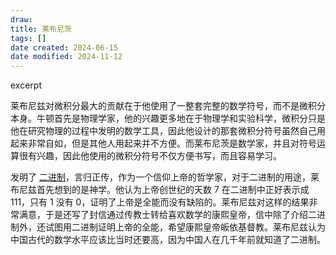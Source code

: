 ```yaml
---
draw:
title: 莱布尼茨
tags: []
date created: 2024-06-15
date modified: 2024-11-12
---
```


excerpt

<!-- more -->

莱布尼兹对微积分最大的贡献在于他使用了一整套完整的数学符号，而不是微积分本身。牛顿首先是物理学家，他的兴趣更多地在于物理学和实验科学，微积分只是他在研究物理的过程中发明的数学工具，因此他设计的那套微积分符号虽然自己用起来非常自如，但是其他人用起来并不方便。而莱布尼茨是数学家，并且对符号运算很有兴趣，因此他使用的微积分符号不仅方便书写，而且容易学习。

发明了 [二进制](二进制.md)，言归正传，作为一个信仰上帝的哲学家，对于二进制的用途，莱布尼兹首先想到的是神学。他认为上帝创世纪的天数 7 在二进制中正好表示成 111，只有 1 没有 0，证明了上帝是全能而没有缺陷的。莱布尼兹对这样的结果非常满意，于是还写了封信通过传教士转给喜欢数学的康熙皇帝，信中除了介绍二进制外，还试图用二进制证明上帝的全能，希望康熙皇帝皈依基督教。莱布尼兹认为中国古代的数学水平应该比当时还要高，因为中国人在几千年前就知道了二进制。
